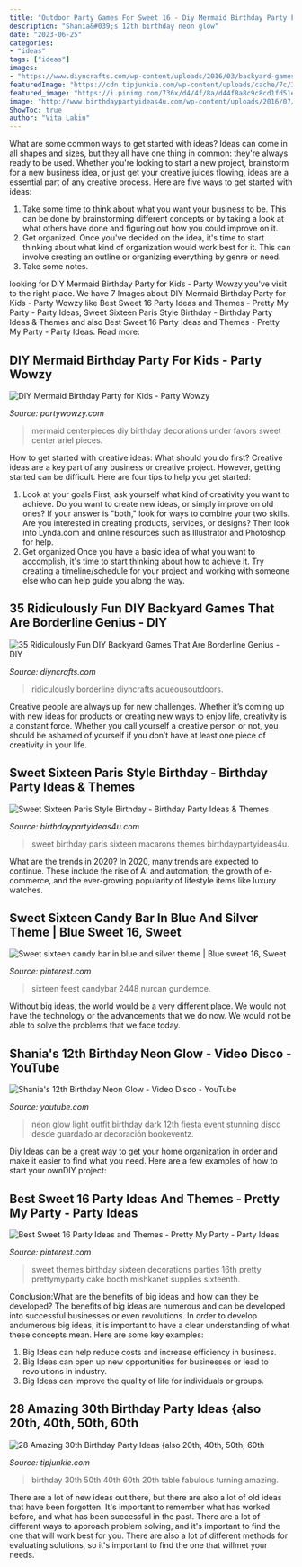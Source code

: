 ```yaml
---
title: "Outdoor Party Games For Sweet 16 - Diy Mermaid Birthday Party For Kids"
description: "Shania&#039;s 12th birthday neon glow"
date: "2023-06-25"
categories:
- "ideas"
tags: ["ideas"]
images:
- "https://www.diyncrafts.com/wp-content/uploads/2016/03/backyard-games.jpg"
featuredImage: "https://cdn.tipjunkie.com/wp-content/uploads/cache/7c/36/7c36568d326abd1670f793811aac8f41.jpg"
featured_image: "https://i.pinimg.com/736x/d4/4f/8a/d44f8a8c9c8cd1fd51e29797b92f41b3.jpg"
image: "http://www.birthdaypartyideas4u.com/wp-content/uploads/2016/07/Sweet-Sixteen-Paris-Style-Birthday-Macarons-600x800.jpg"
ShowToc: true
author: "Vita Lakin"
---
```



What are some common ways to get started with ideas?
Ideas can come in all shapes and sizes, but they all have one thing in common: they're always ready to be used. Whether you're looking to start a new project, brainstorm for a new business idea, or just get your creative juices flowing, ideas are a essential part of any creative process. Here are five ways to get started with ideas: 
1. Take some time to think about what you want your business to be. This can be done by brainstorming different concepts or by taking a look at what others have done and figuring out how you could improve on it. 
2. Get organized. Once you've decided on the idea, it's time to start thinking about what kind of organization would work best for it. This can involve creating an outline or organizing everything by genre or need. 
3. Take some notes.

	

		
looking for DIY Mermaid Birthday Party for Kids - Party Wowzy you've visit to the right place. We have 7 Images about DIY Mermaid Birthday Party for Kids - Party Wowzy like Best Sweet 16 Party Ideas and Themes - Pretty My Party - Party Ideas, Sweet Sixteen Paris Style Birthday - Birthday Party Ideas &amp; Themes and also Best Sweet 16 Party Ideas and Themes - Pretty My Party - Party Ideas. Read more:
		
    
## DIY Mermaid Birthday Party For Kids - Party Wowzy

<img loading=lazy src="https://partywowzy.com/wp-content/uploads/2019/03/Mermaid-Centerpieces.jpg" onerror="this.onerror=null;this.src='https://tse4.mm.bing.net/th?id=OIP.Rf-1hyoNqO7tRWTBxZlXnAHaNK&amp;pid=15.1';" alt="DIY Mermaid Birthday Party for Kids - Party Wowzy">

_Source: partywowzy.com_

>mermaid centerpieces diy birthday decorations under favors sweet center ariel pieces. 

	

How to get started with creative ideas: What should you do first?
Creative ideas are a key part of any business or creative project. However, getting started can be difficult. Here are four tips to help you get started:
1. Look at your goals 
First, ask yourself what kind of creativity you want to achieve. Do you want to create new ideas, or simply improve on old ones? If your answer is "both," look for ways to combine your two skills. Are you interested in creating products, services, or designs? Then look into Lynda.com and online resources such as Illustrator and Photoshop for help.
2. Get organized 
Once you have a basic idea of what you want to accomplish, it's time to start thinking about how to achieve it. Try creating a timeline/schedule for your project and working with someone else who can help guide you along the way.

    
## 35 Ridiculously Fun DIY Backyard Games That Are Borderline Genius - DIY

<img loading=lazy src="https://www.diyncrafts.com/wp-content/uploads/2016/03/backyard-games.jpg" onerror="this.onerror=null;this.src='https://tse2.mm.bing.net/th?id=OIP.uZKFFZCa89oA_19W6pSmHwHaD4&amp;pid=15.1';" alt="35 Ridiculously Fun DIY Backyard Games That Are Borderline Genius - DIY">

_Source: diyncrafts.com_

>ridiculously borderline diyncrafts aqueousoutdoors. 

	

Creative people are always up for new challenges. Whether it’s coming up with new ideas for products or creating new ways to enjoy life, creativity is a constant force. Whether you call yourself a creative person or not, you should be ashamed of yourself if you don’t have at least one piece of creativity in your life.

    
## Sweet Sixteen Paris Style Birthday - Birthday Party Ideas &amp; Themes

<img loading=lazy src="http://www.birthdaypartyideas4u.com/wp-content/uploads/2016/07/Sweet-Sixteen-Paris-Style-Birthday-Macarons-600x800.jpg" onerror="this.onerror=null;this.src='https://tse3.mm.bing.net/th?id=OIP.E7QoZ4efqqJpxB6Tr7f2vQHaJ4&amp;pid=15.1';" alt="Sweet Sixteen Paris Style Birthday - Birthday Party Ideas &amp; Themes">

_Source: birthdaypartyideas4u.com_

>sweet birthday paris sixteen macarons themes birthdaypartyideas4u. 

	

What are the trends in 2020?
In 2020, many trends are expected to continue. These include the rise of AI and automation, the growth of e-commerce, and the ever-growing popularity of lifestyle items like luxury watches.

    
## Sweet Sixteen Candy Bar In Blue And Silver Theme | Blue Sweet 16, Sweet

<img loading=lazy src="https://i.pinimg.com/736x/d4/4f/8a/d44f8a8c9c8cd1fd51e29797b92f41b3.jpg" onerror="this.onerror=null;this.src='https://tse2.mm.bing.net/th?id=OIP.Q9i0QxgDMV4JAxIXjMamPAHaJ3&amp;pid=15.1';" alt="Sweet sixteen candy bar in blue and silver theme | Blue sweet 16, Sweet">

_Source: pinterest.com_

>sixteen feest candybar 2448 nurcan gundemce. 

	

Without big ideas, the world would be a very different place. We would not have the technology or the advancements that we do now. We would not be able to solve the problems that we face today.

    
## Shania&#039;s 12th Birthday Neon Glow - Video Disco - YouTube

<img loading=lazy src="http://i.ytimg.com/vi/AD6Y2kmviA8/maxresdefault.jpg" onerror="this.onerror=null;this.src='https://tse1.mm.bing.net/th?id=OIP.nPEcWZDa76OgePWlcnM7ngHaEK&amp;pid=15.1';" alt="Shania&#039;s 12th Birthday Neon Glow - Video Disco - YouTube">

_Source: youtube.com_

>neon glow light outfit birthday dark 12th fiesta event stunning disco desde guardado ar decoración bookeventz. 

	

Diy Ideas can be a great way to get your home organization in order and make it easier to find what you need. Here are a few examples of how to start your ownDIY project: 

    
## Best Sweet 16 Party Ideas And Themes - Pretty My Party - Party Ideas

<img loading=lazy src="https://i.pinimg.com/736x/57/ca/f2/57caf203714ce2e79bce78e6aef5333c.jpg" onerror="this.onerror=null;this.src='https://tse3.mm.bing.net/th?id=OIP.UN4npR_Zi0tuQtQNHGfULQHaKl&amp;pid=15.1';" alt="Best Sweet 16 Party Ideas and Themes - Pretty My Party - Party Ideas">

_Source: pinterest.com_

>sweet themes birthday sixteen decorations parties 16th pretty prettymyparty cake booth mishkanet supplies sixteenth. 

	

Conclusion:What are the benefits of big ideas and how can they be developed?
The benefits of big ideas are numerous and can be developed into successful businesses or even revolutions. In order to develop andumerous big ideas, it is important to have a clear understanding of what these concepts mean. Here are some key examples: 
1. Big Ideas can help reduce costs and increase efficiency in business. 
2. Big Ideas can open up new opportunities for businesses or lead to revolutions in industry. 
3. Big Ideas can improve the quality of life for individuals or groups.

    
## 28 Amazing 30th Birthday Party Ideas {also 20th, 40th, 50th, 60th

<img loading=lazy src="https://cdn.tipjunkie.com/wp-content/uploads/cache/7c/36/7c36568d326abd1670f793811aac8f41.jpg" onerror="this.onerror=null;this.src='https://tse2.mm.bing.net/th?id=OIP.ZtxZvpdWYTb6Xjh8j7_KkQHaJ3&amp;pid=15.1';" alt="28 Amazing 30th Birthday Party Ideas {also 20th, 40th, 50th, 60th">

_Source: tipjunkie.com_

>birthday 30th 50th 40th 60th 20th table fabulous turning amazing. 

	

There are a lot of new ideas out there, but there are also a lot of old ideas that have been forgotten. It's important to remember what has worked before, and what has been successful in the past. There are a lot of different ways to approach problem solving, and it's important to find the one that will work best for you. There are also a lot of different methods for evaluating solutions, so it's important to find the one that willmet your needs.

